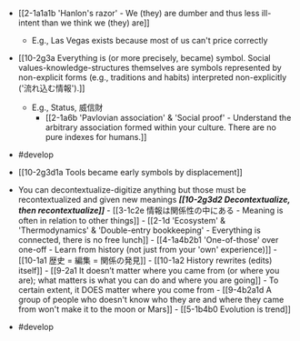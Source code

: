 - [[2-1a1a1b 'Hanlon's razor' - We (they) are dumber and thus less ill-intent than we think we (they) are]]
	- E.g., Las Vegas exists because most of us can't price correctly

- [[10-2g3a Everything is (or more precisely, became) symbol. Social values-knowledge-structures themselves are symbols represented by non-explicit forms (e.g., traditions and habits) interpreted non-explicitly ('流れ込む情報').]]
	- E.g., Status, 威信財
		- [[2-1a6b 'Pavlovian association' & 'Social proof' - Understand the arbitrary association formed within your culture. There are no pure indexes for humans.]]
- #develop

- [[10-2g3d1a Tools became early symbols by displacement]]

- You can decontextualize-digitize anything but those must be recontextualized and given new meanings
	***[[10-2g3d2 Decontextualize, then recontextualize]]***
		- [[3-1c2e 情報は関係性の中にある - Meaning is often in relation to other things]]
		- [[2-1d 'Ecosystem' & 'Thermodynamics' & 'Double-entry bookkeeping' - Everything is connected, there is no free lunch]]
		- [[4-1a4b2b1 'One-of-those' over one-off - Learn from history (not just from your 'own' experience)]]
			- [[10-1a1 歴史 = 編集 = 関係の発見]]
			- [[10-1a2 History rewrites (edits) itself]]
				- [[9-2a1 It doesn’t matter where you came from (or where you are); what matters is what you can do and where you are going]]
					- To certain extent, it DOES matter where you come from
						- [[9-4b2a1d A group of people who doesn't know who they are and where they came from won't make it to the moon or Mars]]
						- [[5-1b4b0 Evolution is trend]]
- #develop
